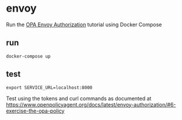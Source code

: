 # envoy

Run the [OPA Envoy Authorization](https://www.openpolicyagent.org/docs/latest/envoy-authorization/) tutorial using Docker Compose

## run
```
docker-compose up
```

## test
```
export SERVICE_URL=localhost:8000
```
Test using the tokens and curl commands as documented at https://www.openpolicyagent.org/docs/latest/envoy-authorization/#6-exercise-the-opa-policy
